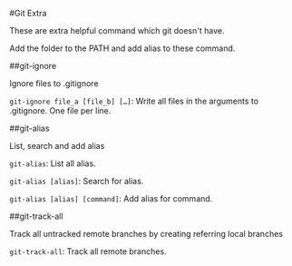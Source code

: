 #Git Extra

These are extra helpful command which git doesn't have.

Add the folder to the PATH and add alias to these command.

##git-ignore

Ignore files to .gitignore

`git-ignore file_a [file_b] […]`: Write all files in the arguments to .gitignore. One file per line.

##git-alias

List, search and add alias

`git-alias`: List all alias.

`git-alias [alias]`: Search for alias.

`git-alias [alias] [command]`: Add alias for command.

##git-track-all

Track all untracked remote branches by creating referring local branches

`git-track-all`: Track all remote branches.
